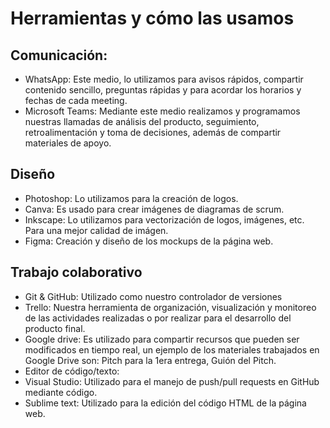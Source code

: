 # Herramientas y cómo las usamos

## Comunicación:
 - WhatsApp: Este medio, lo utilizamos para avisos rápidos, compartir contenido sencillo, preguntas rápidas y para acordar los horarios y fechas de cada meeting.
 - Microsoft Teams: Mediante este medio realizamos y programamos nuestras llamadas de análisis del producto, seguimiento, retroalimentación y toma de decisiones, además de compartir materiales de apoyo.
 
## Diseño

 - Photoshop: Lo utilizamos para la creación de logos.
 - Canva: Es usado para crear imágenes de diagramas de scrum.
 - Inkscape: Lo utilizamos para vectorización de logos, imágenes, etc. Para una mejor calidad de imágen.
 - Figma: Creación y diseño de los mockups de la página web.

## Trabajo colaborativo
 - Git & GitHub: Utilizado como nuestro controlador de versiones
 - Trello: Nuestra herramienta de organización, visualización y  monitoreo de las actividades realizadas o por realizar para el desarrollo del producto final.
 - Google drive: Es utilizado para compartir recursos que pueden ser modificados en tiempo real, un ejemplo de los materiales trabajados en Google Drive son: Pitch para la 1era entrega, Guión del Pitch.
 - Editor de código/texto:
 - Visual Studio: Utilizado para el manejo de push/pull requests en GitHub mediante código.
 - Sublime text: Utilizado para la edición del código HTML de la página web.
